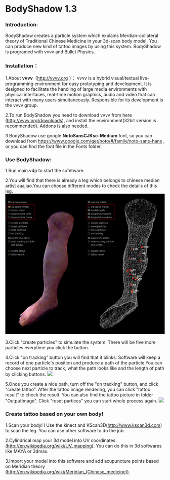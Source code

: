 BodyShadow 1.3
===========

<h3>Introduction:</h3>

BodyShadow creates a particle system which explains Merdian-collateral theory of Traditional Chinese Medicine in your 3d-scan body model. You can produce new kind of tattoo images by using this system.
BodyShadow is programed with vvvv and Bullet Physics.


<h3>Installation：</h3>

1.About <b>vvvv</b>（http://vvvv.org ）：
vvvv is a hybrid visual/textual live-programming environment for easy prototyping and development. It is designed to facilitate the handling of large media environments with physical interfaces, real-time motion graphics, audio and video that can interact with many users simultaneously. Responsible for its development is the vvvv group.

2.To run BodyShadow you need to download vvvv from here (http://vvvv.org/downloads), and install the environment(32bit version is recommended). Addons is also needed.

3.BodyShadow use google <b>NotoSansCJKsc-Medium</b> font, so you can download from https://www.google.com/get/noto/#/family/noto-sans-hans , or you can find the font file in the Fonts folder.


<h3>Use BodyShadow:</h3>

1.Run main.v4p to start the sofetware.

2.You will find that there is already a leg which belongs to chinese median artist aaajiao.You can choose different modes to check the details of this leg.
<img src="https://raw.githubusercontent.com/aaajiao/body-shadow/master/images/interface_1.jpg" style="max-width:100%;">

3.Click "create particles" to simulate the system. There will be five more particles everytime you click the button.

4.Click "on tracking" button you will find that it blinks. Software will keep a record of one particle's position and produce a path of the particle.You can choose next particle to track, what the path looks like and the length of path by clicking buttons.
<img src="https://raw.githubusercontent.com/aaajiao/body-shadow/master/images/interface_2.jpg.jpg" style="max-width:100%;">

5.Once you create a nice path, turn off the "on tracking" button, and click "create tattoo". After the tattoo image rendering, you can click "tattoo result" to check the result. You can also find the tattoo picture in folder "OutputImage". Click "reset partices" you can start whole process again.
<img src="https://raw.githubusercontent.com/aaajiao/body-shadow/master/images/interface_3.jpg.jpg" style="max-width:100%;">


<h3>Create tattoo based on your own body!</h3>

1.Scan your body!
I Use the kinect and KScan3D(http://www.kscan3d.com) to scan the leg. You can use other software to do the job.

2.Cylindrical map your 3d model into UV coordinates (http://en.wikipedia.org/wiki/UV_mapping). You can do this in 3d softwares like MAYA or 3dmax. 

3.Import your model into this software and add acupuncture points based on Meridian theory (http://en.wikipedia.org/wiki/Meridian_(Chinese_medicine)).